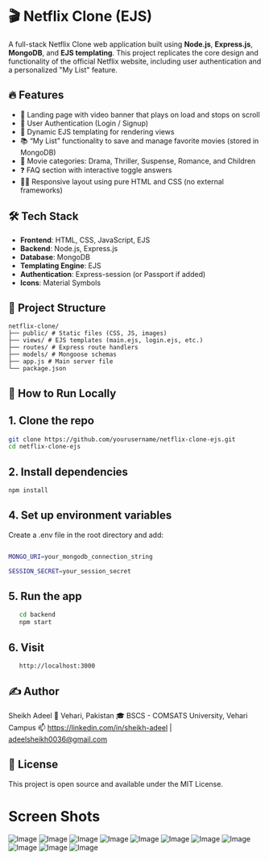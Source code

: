 # 🎬 Netflix Clone (EJS)

A full-stack Netflix Clone web application built using **Node.js**, **Express.js**, **MongoDB**, and **EJS templating**. This project replicates the core design and functionality of the official Netflix website, including user authentication and a personalized "My List" feature.

## 🔥 Features

- 🎥 Landing page with video banner that plays on load and stops on scroll
- 🔐 User Authentication (Login / Signup)
- 📄 Dynamic EJS templating for rendering views
- 📚 “My List” functionality to save and manage favorite movies (stored in MongoDB)
- 📂 Movie categories: Drama, Thriller, Suspense, Romance, and Children
- ❓ FAQ section with interactive toggle answers
- 🧑‍💻 Responsive layout using pure HTML and CSS (no external frameworks)

## 🛠️ Tech Stack

- **Frontend**: HTML, CSS, JavaScript, EJS
- **Backend**: Node.js, Express.js
- **Database**: MongoDB
- **Templating Engine**: EJS
- **Authentication**: Express-session (or Passport if added)
- **Icons**: Material Symbols

## 📁 Project Structure
```
netflix-clone/
├── public/ # Static files (CSS, JS, images)
├── views/ # EJS templates (main.ejs, login.ejs, etc.)
├── routes/ # Express route handlers
├── models/ # Mongoose schemas
├── app.js # Main server file
└── package.json
```

## 🚀 How to Run Locally

## 1. **Clone the repo**
   ```bash
   git clone https://github.com/yourusername/netflix-clone-ejs.git
   cd netflix-clone-ejs
```
## 2. Install dependencies
```bash
npm install
```

## 4. Set up environment variables
   
Create a .env file in the root directory and add:
```bash

MONGO_URI=your_mongodb_connection_string

SESSION_SECRET=your_session_secret
```


## 5. Run the app
```bash
   cd backend
   npm start
```
## 6. Visit
```
   http://localhost:3000
```




## ✍️ Author
Sheikh Adeel
📍 Vehari, Pakistan
🎓 BSCS - COMSATS University, Vehari Campus
📫 https://linkedin.com/in/sheikh-adeel | adeelsheikh0036@gmail.com

## 📜 License
This project is open source and available under the MIT License.

# Screen Shots
![Image](https://github.com/user-attachments/assets/174c88a3-0e75-480f-a4fb-e9b65af468cf)
![Image](https://github.com/user-attachments/assets/cf953720-77a0-4556-b496-a4ea9670dc1c)
![Image](https://github.com/user-attachments/assets/9b81b090-232a-41e2-a5bf-5efaeb9d33a1)
![Image](https://github.com/user-attachments/assets/2c42522f-a7f8-4c40-b287-eecac9ca9290)
![Image](https://github.com/user-attachments/assets/676d36fe-3e5a-4183-bc0d-a77ee23ad833)
![Image](https://github.com/user-attachments/assets/c0f7060c-bbe7-4cd9-b0f4-89d4a251a1ae)
![Image](https://github.com/user-attachments/assets/a0f09451-1e9c-45de-a6bd-15a82ea690c8)
![Image](https://github.com/user-attachments/assets/054a8aff-c81c-412a-8b4a-cf6b3d03a671)
![Image](https://github.com/user-attachments/assets/79ad5c77-84e0-4c1d-b7ec-a95d7006320e)
![Image](https://github.com/user-attachments/assets/47a4439b-0487-4440-a7a8-dc3c7ff84073)
![Image](https://github.com/user-attachments/assets/e38ea648-8aea-447f-8205-fb1e4c79dfab)
   




